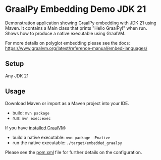 # GraalPy Embedding Demo JDK 21 
Demonstration application showing GraalPy embedding with JDK 21 using Maven. It contains a Main class that prints "Hello GraalPy!" when run. Shows how to produce a native executable using GraalVM.

For more details on polyglot embedding please see the docs:
https://www.graalvm.org/latest/reference-manual/embed-languages/

## Setup

Any JDK 21

## Usage

Download Maven or import as a Maven project into your IDE.

* build: `mvn package`
* run: `mvn exec:exec`

If you have [installed GraalVM](https://www.graalvm.org/downloads/):

* build a native executable: `mvn package -Pnative`
* run the native executable: `./target/embedded_graalpy`

Please see the [pom.xml](./pom.xml) file for further details on the configuration.
